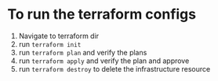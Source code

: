 # To run the terraform configs

1. Navigate to terraform dir
2. run `terraform init`
3. run `terraform plan` and verify the plans
4. run `terraform apply` and verify the plan and approve
5. run `terraform destroy` to delete the infrastructure resource